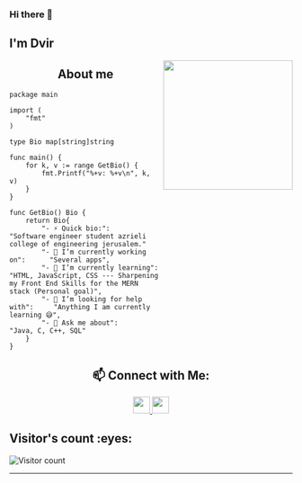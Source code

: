 ### Hi there 👋<h2> I'm Dvir</h2>

<img align='right' src="https://media3.giphy.com/media/VTtANKl0beDFQRLDTh/giphy.gif?cid=ecf05e47z0ih9328sfrdvjlejycwvvbiy3kqr6ew07o4wvdj&rid=giphy.gif" width="230">

<h2 align="center">About me</h2>

```golang
package main

import (
	"fmt"
)

type Bio map[string]string

func main() {
	for k, v := range GetBio() {
		fmt.Printf("%+v: %+v\n", k, v)
	}
}

func GetBio() Bio {
	return Bio{
		"- ⚡ Quick bio:":                    "Software engineer student azrieli college of engineering jerusalem."
		"- 🔭 I’m currently working on":      "Several apps",
		"- 🌱 I’m currently learning":        "HTML, JavaScript, CSS --- Sharpening my Front End Skills for the MERN stack (Personal goal)",
		"- 🤔 I’m looking for help with":     "Anything I am currently learning 😅",
		"- 💬 Ask me about":                  "Java, C, C++, SQL"
	}
}
```
<h2 align="center">📫 Connect with Me:</h2>

<p align="center">

  <a href="https://www.linkedin.com/in/dvir-yotvat-7608391a9//">
    <img src="https://www.vectorlogo.zone/logos/linkedin/linkedin-icon.svg" height="30" width="30">
  </a>
  
  <a href="mailto:dvir563@gmail.com">
    <img src="https://www.vectorlogo.zone/logos/gmail/gmail-icon.svg" height="30" width="30">
  </a>



</p>



<h2 Visitor's count :eyes:</h2>
<h2> Visitor's count :eyes:</h2>



![Visitor count](https://visitor-badge.laobi.icu/badge?page_id=MrRabbiT-coder.MrRabbiT-coder)</a>

	
	

  





<hr>
